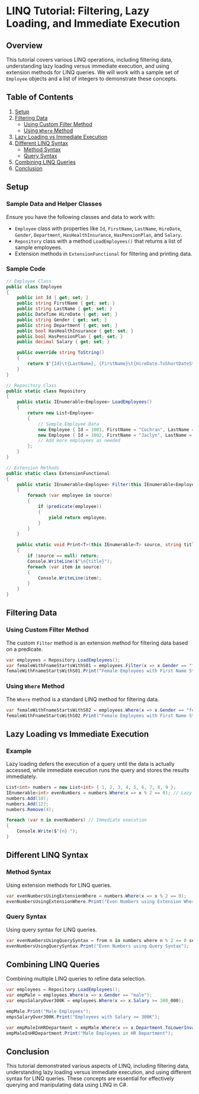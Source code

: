 
# LINQ Tutorial: Filtering, Lazy Loading, and Immediate Execution

## Overview
This tutorial covers various LINQ operations, including filtering data, understanding lazy loading versus immediate execution, and using extension methods for LINQ queries. We will work with a sample set of `Employee` objects and a list of integers to demonstrate these concepts.

## Table of Contents
1. [Setup](#setup)
2. [Filtering Data](#filtering-data)
   - [Using Custom Filter Method](#using-custom-filter-method)
   - [Using `Where` Method](#using-where-method)
3. [Lazy Loading vs Immediate Execution](#lazy-loading-vs-immediate-execution)
4. [Different LINQ Syntax](#different-linq-syntax)
   - [Method Syntax](#method-syntax)
   - [Query Syntax](#query-syntax)
5. [Combining LINQ Queries](#combining-linq-queries)
6. [Conclusion](#conclusion)

## Setup

### Sample Data and Helper Classes
Ensure you have the following classes and data to work with:
- `Employee` class with properties like `Id`, `FirstName`, `LastName`, `HireDate`, `Gender`, `Department`, `HasHealthInsurance`, `HasPensionPlan`, and `Salary`.
- `Repository` class with a method `LoadEmployees()` that returns a list of sample employees.
- Extension methods in `ExtensionFunctional` for filtering and printing data.

### Sample Code
```csharp
// Employee Class
public class Employee
{
    public int Id { get; set; }
    public string FirstName { get; set; }
    public string LastName { get; set; }
    public DateTime HireDate { get; set; }
    public string Gender { get; set; }
    public string Department { get; set; }
    public bool HasHealthInsurance { get; set; }
    public bool HasPensionPlan { get; set; }
    public decimal Salary { get; set; }

    public override string ToString()
    {
        return $"{Id}\t{LastName}, {FirstName}\t{HireDate.ToShortDateString()}\t{Gender}\t{Department}\t{HasHealthInsurance}\t{HasPensionPlan}\t${Salary:0.00}";
    }
}

// Repository Class
public static class Repository
{
    public static IEnumerable<Employee> LoadEmployees()
    {
        return new List<Employee>
        {
            // Sample Employee Data
            new Employee { Id = 1001, FirstName = "Cochran", LastName = "Cole", HireDate = new DateTime(2017, 11, 2), Gender = "male", Department = "FIMAMCE", HasHealthInsurance = false, HasPensionPlan = true, Salary = 103200m },
            new Employee { Id = 1002, FirstName = "Jaclyn", LastName = "Wolfe", HireDate = new DateTime(2018, 4, 14), Gender = "female", Department = "FIMAMCE", HasHealthInsurance = true, HasPensionPlan = false, Salary = 192400m },
            // Add more employees as needed
        };
    }
}

// Extension Methods
public static class ExtensionFunctional
{
    public static IEnumerable<Employee> Filter(this IEnumerable<Employee> source, Func<Employee, bool> predicate)
    {
        foreach (var employee in source)
        {
            if (predicate(employee))
            {
                yield return employee;
            }
        }
    }

    public static void Print<T>(this IEnumerable<T> source, string title)
    {
        if (source == null) return;
        Console.WriteLine($"\n{title}");
        foreach (var item in source)
        {
            Console.WriteLine(item);
        }
    }
}
```

## Filtering Data

### Using Custom Filter Method
The custom `Filter` method is an extension method for filtering data based on a predicate.

```csharp
var employees = Repository.LoadEmployees();
var femaleWithFnameStartsWithS01 = employees.Filter(x => x.Gender == "female" && x.FirstName.ToLowerInvariant().StartsWith("s"));
femaleWithFnameStartsWithS01.Print("Female Employees with First Name Starting with 'S' - Custom Filter");
```

### Using `Where` Method
The `Where` method is a standard LINQ method for filtering data.

```csharp
var femaleWithFnameStartsWithS02 = employees.Where(x => x.Gender == "female" && x.FirstName.ToLowerInvariant().StartsWith("s"));
femaleWithFnameStartsWithS02.Print("Female Employees with First Name Starting with 'S' - Where Method");
```

## Lazy Loading vs Immediate Execution

### Example
Lazy loading defers the execution of a query until the data is actually accessed, while immediate execution runs the query and stores the results immediately.

```csharp
List<int> numbers = new List<int> { 1, 2, 3, 4, 5, 6, 7, 8, 9 };
IEnumerable<int> evenNumbers = numbers.Where(x => x % 2 == 0); // Lazy loading
numbers.Add(10);
numbers.Add(12);
numbers.Remove(4);

foreach (var n in evenNumbers) // Immediate execution
{
    Console.Write($"{n} ");
}
```

## Different LINQ Syntax

### Method Syntax
Using extension methods for LINQ queries.

```csharp
var evenNumbersUsingExtensionWhere = numbers.Where(x => x % 2 == 0);
evenNumbersUsingExtensionWhere.Print("Even Numbers using Extension Where");
```

### Query Syntax
Using query syntax for LINQ queries.

```csharp
var evenNumbersUsingQuerySyntax = from n in numbers where n % 2 == 0 select n;
evenNumbersUsingQuerySyntax.Print("Even Numbers using Query Syntax");
```

## Combining LINQ Queries
Combining multiple LINQ queries to refine data selection.

```csharp
var employees = Repository.LoadEmployees();
var empMale = employees.Where(x => x.Gender == "male");
var empsSalaryOver300K = employees.Where(x => x.Salary >= 300_000);

empMale.Print("Male Employees");
empsSalaryOver300K.Print("Employees with Salary >= 300K");

var empMaleInHRDepartment = empMale.Where(x => x.Department.ToLowerInvariant() == "hr");
empMaleInHRDepartment.Print("Male Employees in HR Department");
```

## Conclusion
This tutorial demonstrated various aspects of LINQ, including filtering data, understanding lazy loading versus immediate execution, and using different syntax for LINQ queries. These concepts are essential for effectively querying and manipulating data using LINQ in C#.
```
